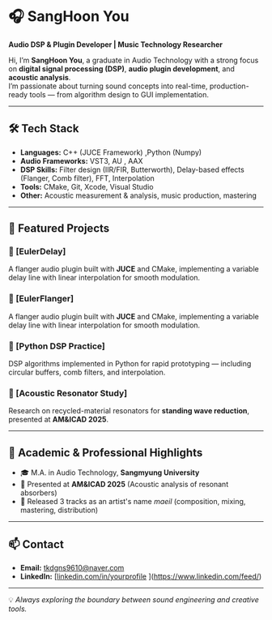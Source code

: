 # 🎧 SangHoon You  
**Audio DSP & Plugin Developer | Music Technology Researcher**

Hi, I’m **SangHoon You**, a graduate in Audio Technology with a strong focus on **digital signal processing (DSP)**, **audio plugin development**, and **acoustic analysis**.  
I’m passionate about turning sound concepts into real-time, production-ready tools — from algorithm design to GUI implementation.

---

## 🛠 Tech Stack
- **Languages:** C++ (JUCE Framework) ,Python (Numpy)
- **Audio Frameworks:** VST3, AU , AAX
- **DSP Skills:** Filter design (IIR/FIR, Butterworth), Delay-based effects (Flanger, Comb filter), FFT, Interpolation  
- **Tools:** CMake, Git, Xcode, Visual Studio  
- **Other:** Acoustic measurement & analysis, music production, mastering

---

## 📂 Featured Projects

### 🔹 [EulerDelay]
A flanger audio plugin built with **JUCE** and CMake, implementing a variable delay line with linear interpolation for smooth modulation.

### 🔹 [EulerFlanger]
A flanger audio plugin built with **JUCE** and CMake, implementing a variable delay line with linear interpolation for smooth modulation.

### 🔹 [Python DSP Practice]
DSP algorithms implemented in Python for rapid prototyping — including circular buffers, comb filters, and interpolation.

### 🔹 [Acoustic Resonator Study]
Research on recycled-material resonators for **standing wave reduction**, presented at **AM&ICAD 2025**.

---

## 📜 Academic & Professional Highlights
- 🎓 M.A. in Audio Technology, **Sangmyung University**  
- 📄 Presented at **AM&ICAD 2025** (Acoustic analysis of resonant absorbers)  
- 🎵 Released 3 tracks as an artist's name *maeil* (composition, mixing, mastering, distribution)  

---

## 📫 Contact
- **Email:** tkdgns9610@naver.com
- **LinkedIn:** [[linkedin.com/in/yourprofile](https://linkedin.com/in/yourprofile) ](https://www.linkedin.com/feed/) 

---

💡 *Always exploring the boundary between sound engineering and creative tools.*
